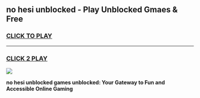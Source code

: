 
## no hesi unblocked - Play Unblocked Gmaes & Free
<h3>
<a href="https://news.freeplayer.one?title=no_hesi_unblocked&ref=16F">CLICK TO PLAY</a></h3>
<hr>

<h3>
<a href="https://news.freeplayer.one?title=no_hesi_unblocked&ref=16F">CLICK 2 PLAY</a>
  
</h3>

<a href="https://news.freeplayer.one?title=no_hesi_unblocked&ref=16F/"><img src="https://clearcache.store/games.png"></a>


**no hesi unblocked games unblocked: Your Gateway to Fun and Accessible Online Gaming**
